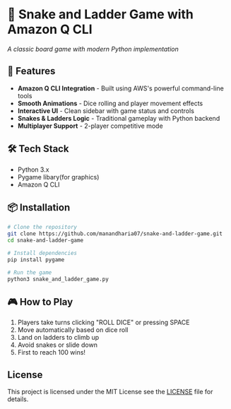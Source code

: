 # 🐍 Snake and Ladder Game with Amazon Q CLI
 
*A classic board game with modern Python implementation*

## 🚀 Features
- **Amazon Q CLI Integration** - Built using AWS's powerful command-line tools
- **Smooth Animations** - Dice rolling and player movement effects
- **Interactive UI** - Clean sidebar with game status and controls
- **Snakes & Ladders Logic** - Traditional gameplay with Python backend
- **Multiplayer Support** - 2-player competitive mode

## 🛠️ Tech Stack
- Python 3.x
- Pygame libary(for graphics)
- Amazon Q CLI

## 📦 Installation
```bash
# Clone the repository
git clone https://github.com/manandharia07/snake-and-ladder-game.git
cd snake-and-ladder-game

# Install dependencies
pip install pygame 

# Run the game
python3 snake_and_ladder_game.py
```
## 🎮 How to Play
1) Players take turns clicking "ROLL DICE" or pressing SPACE
2) Move automatically based on dice roll
3) Land on ladders to climb up
4) Avoid snakes or slide down
5) First to reach 100 wins!
## License
This project is licensed under the MIT License see the [LICENSE](https://choosealicense.com/licenses/mit/) file for details.
